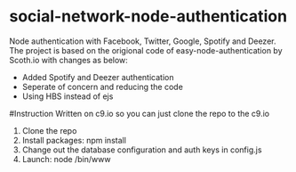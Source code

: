 # social-network-node-authentication
Node authentication with Facebook, Twitter, Google, Spotify and Deezer. The project is based on the origional code of easy-node-authentication by Scoth.io with changes as below:
- Added Spotify and Deezer authentication
- Seperate of concern and reducing the code
- Using HBS instead of ejs

#Instruction
Written on c9.io so you can just clone the repo to the c9.io
1. Clone the repo
2. Install packages: npm install
3. Change out the database configuration and auth keys in config.js
4. Launch: node /bin/www



